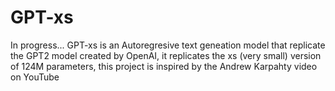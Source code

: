 # GPT-xs
In progress...
GPT-xs is an Autoregresive text geneation model that replicate the GPT2 model created by OpenAI, it replicates the xs (very small) version of 124M parameters, this project
is inspired by the Andrew Karpahty video on YouTube
